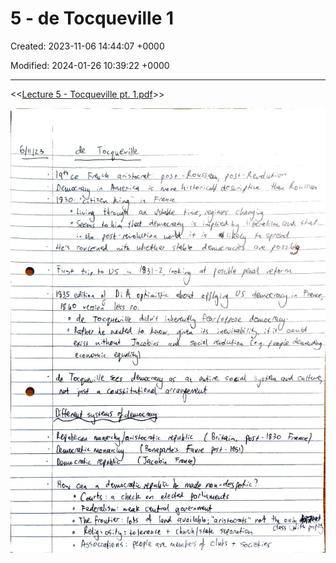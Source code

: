 # 5 - de Tocqueville 1

Created: 2023-11-06 14:44:07 +0000

Modified: 2024-01-26 10:39:22 +0000

---

<<[Lecture 5 - Tocqueville pt. 1.pdf](../../media/Lecture-5----Tocqueville-pt.-1.pdf)>>

![](../../media/Year-1-Theory-5---de-Tocqueville-1-image1.jpeg)
